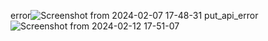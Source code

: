 error![Screenshot from 2024-02-07 17-48-31](https://github.com/sakshiandhale12/Flask_api/assets/101056476/3a0553db-c7b6-48b3-9067-028755dc8140)
put_api_error ![Screenshot from 2024-02-12 17-51-07](https://github.com/sakshiandhale12/Flask_api/assets/101056476/407d57d8-1c74-46bd-9803-69dc29b490fb)
